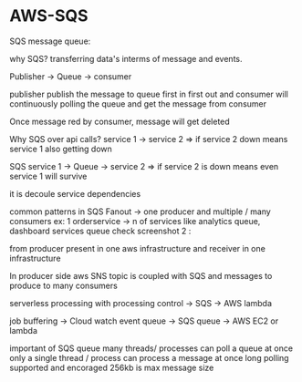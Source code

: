 # AWS-SQS

SQS message queue:

why SQS? transferring data's interms of message and events.

Publisher -> Queue -> consumer

publisher publish the message to queue first in first out and consumer will continuously polling the queue and get the message from consumer

Once message red by consumer, message will get deleted

Why SQS over api calls?
service 1 -> service 2 => if service 2 down means service 1 also getting down

SQS 
service 1 -> Queue -> service 2 => if service 2 is down means even service 1 will survive 

it is decoule service dependencies

common patterns in SQS
Fanout ->  one producer and multiple / many consumers
ex: 1 orderservice -> n of services like analytics queue, dashboard services queue
check screenshot 2 : 

from producer present in one aws infrastructure and receiver in one infrastructure

In producer side aws SNS topic is coupled with SQS and messages to produce to many consumers 

serverless processing with processing control -> SQS -> AWS lambda 

job buffering -> Cloud watch event queue -> SQS queue -> AWS EC2 or lambda  

important of SQS queue
many threads/ processes can poll a queue at once 
only a single thread / process can process a message at once 
long polling supported and encoraged
256kb is max message size

